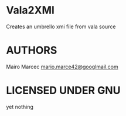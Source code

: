 Vala2XMI
========

Creates an umbrello xmi file from vala source

AUTHORS
=======
Mairo Marcec <mario.marce42@googlmail.com>


LICENSED UNDER GNU
=======

yet nothing
